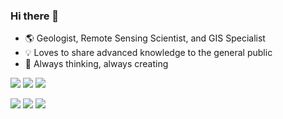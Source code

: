 ### Hi there 👋

<!--
**mel-que/mel-que** is a ✨ _special_ ✨ repository because its `README.md` (this file) appears on your GitHub profile.

Here are some ideas to get you started:

- 🔭 I’m currently working on ...
- 🌱 I’m currently learning ...
- 👯 I’m looking to collaborate on ...
- 🤔 I’m looking for help with ...
- 💬 Ask me about ...
- 📫 How to reach me: ...
- 😄 Pronouns: ...
- ⚡ Fun fact: ...



🌄
⭐
🔎 Searching for ways 
📋
-->
<!--
![](https://img.shields.io/badge/just%20the%20message-8A2BE2)
![](https://img.shields.io/badge/any_text-you_like-blue)
-->
- 🌎 Geologist, Remote Sensing Scientist, and GIS Specialist
- 💡 Loves to share advanced knowledge to the general public
- 💭 Always thinking, always creating

![](https://img.shields.io/badge/Code-JavaScript-informational?style=flat&logo=javascript&color=F7DF1E&labelColor=808080)
![](https://img.shields.io/badge/Code-Python-informational?style=flat&logo=Python&color=3776AB&labelColor=808080)
![](https://img.shields.io/badge/Code-MATLAB-informational?style=flat&logo=Matlab&color=3776AB&labelColor=808080)

![](https://img.shields.io/badge/App-Google_Earth_Engine-informational?style=flat&logo=googleearthengine&color=4285F4&labelColor=808080)
![](https://img.shields.io/badge/App-ArcGIS-informational?style=flat&logo=arcGIS&color=2C7AC3&labelColor=808080)
![](https://img.shields.io/badge/App-WordPress-informational?style=flat&logo=wordPress&color=21759B&labelColor=808080)





